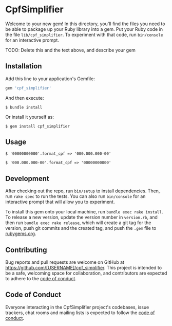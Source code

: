 # CpfSimplifier

Welcome to your new gem! In this directory, you'll find the files you need to be able to package up your Ruby library into a gem. Put your Ruby code in the file `lib/cpf_simplifier`. To experiment with that code, run `bin/console` for an interactive prompt.

TODO: Delete this and the text above, and describe your gem

## Installation

Add this line to your application's Gemfile:

```ruby
gem 'cpf_simplifier'
```

And then execute:

    $ bundle install

Or install it yourself as:

    $ gem install cpf_simplifier

## Usage
    $ '00000000000'.format_cpf => '000.000.000-00'

    $ '000.000.000-00'.format_cpf => '00000000000'
## Development

After checking out the repo, run `bin/setup` to install dependencies. Then, run `rake spec` to run the tests. You can also run `bin/console` for an interactive prompt that will allow you to experiment.

To install this gem onto your local machine, run `bundle exec rake install`. To release a new version, update the version number in `version.rb`, and then run `bundle exec rake release`, which will create a git tag for the version, push git commits and the created tag, and push the `.gem` file to [rubygems.org](https://rubygems.org).

## Contributing

Bug reports and pull requests are welcome on GitHub at https://github.com/[USERNAME]/cpf_simplifier. This project is intended to be a safe, welcoming space for collaboration, and contributors are expected to adhere to the [code of conduct](https://github.com/[USERNAME]/cpf_simplifier/blob/master/CODE_OF_CONDUCT.md).

## Code of Conduct

Everyone interacting in the CpfSimplifier project's codebases, issue trackers, chat rooms and mailing lists is expected to follow the [code of conduct](https://github.com/[USERNAME]/cpf_simplifier/blob/master/CODE_OF_CONDUCT.md).
